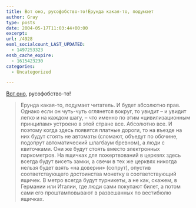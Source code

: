 ```yaml
---
title: Вот оно, русофобство-то!Ерунда какая-то, подумает
author: Gray
type: posts
date: 2004-05-17T11:03:44+00:00
excerpt:
url: /4928
esml_socialcount_LAST_UPDATED:
  - 1497253323
essb_cache_expire:
  - 1615423230
categories:
  - Uncategorized

---
```








<a href="http://www.gazeta.ru/2004/05/17/oa_120894.shtml" target="_blank">Вот оно</a>, русофобство-то!

> Ерунда какая-то, подумает читатель. И будет абсолютно прав. Однако если он чуть-чуть оглянется вокруг, то увидит &#8211; и увидит легко и на каждом шагу, &#8211; что именно по этим &laquo;цивилизационным принципам&raquo; устроено в этой стране все. Абсолютно все. И поэтому когда здесь появятся платные дороги, то на въезде на них будут стоять не автоматы (сломают, объедут по обочине, подопрут автоматический шлагбаум бревном), а люди с квиточками. Они же будут стоять вместо электронных паркометров. На ящичках для пожертвований в церквях здесь всегда будут висеть замки, а свечи в тех же церквях никогда нельзя будет взять &laquo;на доверии&raquo; (сопрут), опустив соответствующего достоинства монетку в соответствующий ящичек. В метро всегда будут турникеты, а не как, скажем, в Германии или Италии, где люди сами покупают билет, а потом сами его проштамповывают в развешанных по вестибюлю ящичках.